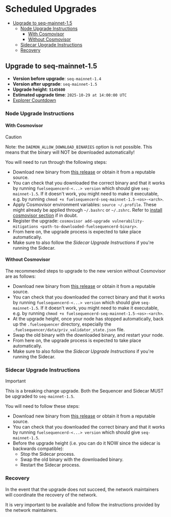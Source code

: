 # Scheduled Upgrades

- [Upgrade to seq-mainnet-1.5](#upgrade-to-seq-mainnet-15)
  - [Node Upgrade Instructions](#node-upgrade-instructions)
    - [With Cosmovisor](#with-cosmovisor)
    - [Without Cosmovisor](#without-cosmovisor)
  - [Sidecar Upgrade Instructions](#sidecar-upgrade-instructions)
  - [Recovery](#recovery)

## Upgrade to seq-mainnet-1.5

- **Version before upgrade**: `seq-mainnet-1.4`
- **Version after upgrade**: `seq-mainnet-1.5`
- **Upgrade height**: **`5145600`**
- **Estimated upgrade time**: `2025-10-29 at 14:00:00 UTC`
- [Explorer Countdown](https://fuel-seq.simplystaking.xyz/fuel-mainnet/block/5145600)

### Node Upgrade Instructions

#### With Cosmovisor

> [!CAUTION]
> Note: the `DAEMON_ALLOW_DOWNLOAD_BINARIES` option is not possible. This means that the binary will NOT be downloaded automatically!

You will need to run through the following steps:

- Download new binary from [this release](https://github.com/FuelLabs/fuel-sequencer-deployments/releases/tag/seq-mainnet-1.5) or obtain it from a reputable source.
- You can check that you downloaded the correct binary and that it works by running `fuelsequencerd-<...> version` which should give `seq-mainnet-1.5`. If it doesn't work, you might need to make it executable, e.g. by running `chmod +x fuelsequencerd-seq-mainnet-1.5-<os>-<arch>`.
- Apply Cosmovisor environment variables: `source ~/.profile`. These might already be applied through `~/.bashrc` or `~/.zshrc`. Refer to [install cosmovisor section](./RUN_NODE.md#install-cosmovisor) if in doubt.
- Register the upgrade: `cosmovisor add-upgrade vulnerability-mitigations <path-to-downloaded-fuelsequencerd-binary>`.
- From here on, the upgrade process is expected to take place automatically.
- Make sure to also follow the *Sidecar Upgrade Instructions* if you're running the Sidecar.

#### Without Cosmovisor

The recommended steps to upgrade to the new version without Cosmovisor are as follows:

- Download new binary from [this release](https://github.com/FuelLabs/fuel-sequencer-deployments/releases/tag/seq-mainnet-1.5) or obtain it from a reputable source.
- You can check that you downloaded the correct binary and that it works by running `fuelsequencerd-<...> version` which should give `seq-mainnet-1.5`. If it doesn't work, you might need to make it executable, e.g. by running `chmod +x fuelsequencerd-seq-mainnet-1.5-<os>-<arch>`.
- At the upgrade height, once your node has stopped automatically, back up the `.fuelsequencer` directory, especially the `.fuelsequencer/data/priv_validator_state.json` file.
- Swap the old binary with the downloaded binary, and restart your node.
- From here on, the upgrade process is expected to take place automatically.
- Make sure to also follow the *Sidecar Upgrade Instructions* if you're running the Sidecar.

### Sidecar Upgrade Instructions

> [!IMPORTANT]
> This is a breaking change upgrade. Both the Sequencer and Sidecar MUST be upgraded to `seq-mainnet-1.5`.

You will need to follow these steps:

- Download new binary from [this release](https://github.com/FuelLabs/fuel-sequencer-deployments/releases/tag/seq-mainnet-1.5) or obtain it from a reputable source.
- You can check that you downloaded the correct binary and that it works by running `fuelsequencerd-<...> version` which should give `seq-mainnet-1.5`.
- Before the upgrade height (i.e. you can do it NOW since the sidecar is backwards compatible):
  - Stop the Sidecar process.
  - Swap the old binary with the downloaded binary.
  - Restart the Sidecar process.

### Recovery

In the event that the upgrade does not succeed, the network maintainers will coordinate the recovery of the network.

It is very important to be available and follow the instructions provided by the network maintainers.
